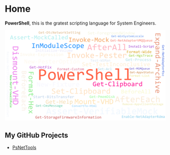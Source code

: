 # Home

**PowerShell**, this is the gratest scripting language for System Engineers.

![My helpful screenshot](/assets/words.png)

## My GitHub Projects

* [PsNetTools](/docs/psnettools.md)
